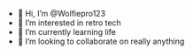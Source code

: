 - 👋 Hi, I’m @Wolfiepro123
- 👀 I’m interested in retro tech
- 🌱 I’m currently learning life
- 💞️ I’m looking to collaborate on really anything

<!---
Wolfiepro123/Wolfiepro123 is a ✨ special ✨ repository because its `README.md` (this file) appears on your GitHub profile.
You can click the Preview link to take a look at your changes.
--->
